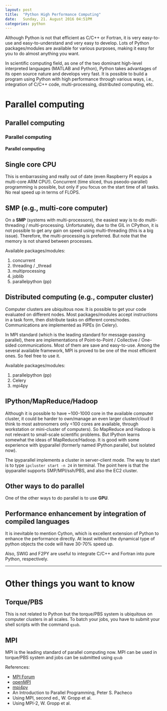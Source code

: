 ```yaml
---
layout: post
title:  "Python High Performance Computing"
date:   Sunday, 21. August 2016 04:51PM 
categories: python
---
```


Although Python is not that efficient as C/C++ or Fortran, it is very easy-to-use and easy-to-understand and very easy to develop. Lots of Python packages/modules are available for various purposes, making it easy for you to do almost anything you want.

In scientific computing field, as one of the two dominant high-level interpreted languages (MATLAB and Python), Python takes advantages of its open source nature and develops very fast. It is possible to build a program using Python with high performance through various ways, i.e., integration of C/C++ code, multi-processing, distributed computing, etc.

# Parallel computing

## Parallel computing

### Parallel computing

#### Parallel computing

## Single core CPU

This is embarrassing and really out of date (even Raspberry PI equips a multi-core ARM CPU!). Concurrent (time sliced, thus pseodo-parallel) programming is possible, but only if you focus on the start time of all tasks. No real speed up in terms of FLOPS.


## SMP (e.g., multi-core computer)

On a **SMP** (systems with multi-processors), the easiest way is to do multi-threading / multi-processing. Unfortunately, due to the GIL in CPython, it is not possible to get any gain on speed using multi-threading (this is a big issue). Therefore, the multi-processing is preferred. But note that the memory is not shared between processes. 

Available packages/modules:

1. concurrent
1. threading / _thread
1. multiprocessing
1. joblib
1. parallelpython (pp)


## Distributed computing (e.g., computer cluster)
Computer clusters are ubiquitous now. It is possible to get your code evaluated on different nodes. Most packages/modules accept instructions in a task form, then distribute tasks on different cores/nodes. Communications are implemented as PIPEs (in Celery).

In MPI standard (which is the leading standard for message-passing parallel), there are implementations of Point-to-Point / Collective / One-sided communications. Most of them are save and easy-to-use. Among the several available framework, MPI is proved to be one of the most efficient ones. So feel free to use it.

Available packages/modules:

1. parallelpython (pp)
1. Celery
1. mpi4py

## IPython/MapReduce/Hadoop
Although it is possible to have ~100-1000 core in the available computer cluster, it could be harder to own/manage an even larger cluster/cloud (I think to most astronomers only <100 cores are available, through workstation or mini-cluster of computers). So MapReduce and Hadoop is not relevant to small-scale scientific problems. But IPython learns somewhat the ideas of MapReduce/Hadoop. It is good with some experience with ipyparallel (formerly named IPython.parallel, but isolated now). 

The ipyparallel implements a cluster in server-client mode. The way to start is to type `ipcluster start -n 24` in terminal. The point here is that the ipyparallel supports SMP/MPI/ssh/PBS, and also the EC2 cluster.


## Other ways to do parallel
One of the other ways to do parallel is to use **GPU**.


## Performance enhancement by integration of compiled languages
It is inevitable to mention Cython, which is excellent extension of Python to enhance the performance directly. At least without the dynamical type of python objects the code will have 30-70% speed up.

Also, SWIG and F2PY are useful to integrate C/C++ and Fortran into pure Python, respectively.

***

# Other things you want to know

## Torque/PBS

This is not related to Python but the torque/PBS system is ubiquitous on computer clusters in all scales.
To batch your jobs, you have to submit your shell scripts with the command `qsub`.

## MPI

MPI is the leading standard of parallel computing now. MPI can be used in torque/PBS system and jobs can be submitted using `qsub`

References:

* [MPI Forum](https://www.mpi-forum.org/)
* [openMPI](https://www.open-mpi.org/)
* [mpi4py](https://pythonhosted.org/mpi4py/)
* An Introduction to Parallel Programming, Peter S. Pacheco
* Using MPI, second ed., W. Gropp et al.
* Using MPI-2, W. Gropp et al.




